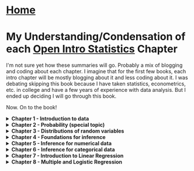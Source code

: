 # <a href="https://angelddaz.github.io/bridgetomasters/"> Home </a>

# My Understanding/Condensation of each [Open Intro Statistics](https://www.openintro.org/stat/textbook.php?stat_book=os) Chapter

I'm not sure yet how these summaries will go. Probably a mix of blogging and coding about each chapter. I imagine that for the first few books, each intro chapter will be mostly blogging about it and less coding about it. I was debating skipping this book because I have taken statistics, econometrics, etc. in college and have a few years of experience with data analysis. But I ended up deciding I will go through this book.

Now. On to the book!
<details>
  <summary> <b> Chapter 1 - Introduction to data </b> </summary>
<br>

A good thing to note. 
```
statistics has three primary components: 
How best can we collect data? 
How should it be analyzed? 
And what can we infer from the analysis?
```
[good video on basics of data analysis](https://www.youtube.com/watch?v=Mjif8PTgzUs&list=PLkIselvEzpM6pZ76FD3NoCvvgkj_p-dE8)

```
Guided Practice 1.1
```
Around 20% of the patients in the treatment group had a stroke in the first year.\

I didn't know this:
```
possible values [of a categorical variable such as States or Countries] are called the variable’s levels.
```
or this:
```
Stratified sampling is a divide-and-conquer sampling strategy. 
The population is divided into groups called strata.
```
[Gah! I always forget which one is right skewed and left skewed. Slide 24](https://docs.google.com/presentation/d/1RxhMS64htGTy-nH8eo8xqYvqT7-yxViVIS_gncWaTwk/edit#slide=id.g1726b84cdb_0_164)
Right skewed has small area under the curve on the right. Left skewed has small area under the curve on the left.

This book is very thorough with lots of videos and slides as supplements within the pdf.
sample mean is xbar

1.6.3 Histograms have always been a little tricky for me. I know that they don't need a Y axis
*binned counts plotted as bars* is a great definition for histograms. Histograms are deceptively simple to me. 

```Histograms provide a view of the data density```
aka distributions
sample variance (s^2) is  ((the sum of ((each observation minus the sample mean) squared) ) divided by sample size minus 1 )

to break down **((the sum of ((each observation minus the sample mean) squared) ) divided by sample size minus 1 )**:

You start with each observation minus the sample mean.
You square each one of these.
You add them all up.
Finally you divide that sum by sample size minus 1.

```The IQR is the length of the box in a box plot. It is computed as IQR = Qsub3 - Qsub1```

1.6.7
```A transformation is a rescaling of the data using a function```
for example, applying a log to the x axis. Works great at seeing past a highly skewed dataset, such as MLB salaries.

[considering categorical data video](https://www.youtube.com/watch?v=7NhNeADL8fA&list=PLkIselvEzpM6pZ76FD3NoCvvgkj_p-dE8)
I feel like categorical data is where a lot of bad data quality happens. Maybe bad data quality discriminates not and affects all kinds of data equally as bad.

Skipping problems for this chapter.

</details>

<details>
  <summary> <b> Chapter 2 - Probability (special topic) </b> </summary>
<br>

Good old dice problems
```P(1 or 2) = P(1) + P(2) = 1/6 + 1/6 = 1/3```
Out of a deck of cards:
```P(diamond or face card) = P(diamond) + P(face card) - P(diamond and face card)```

Complement of an event, P(A), is 1.0 - P(A).

Independence:
```Two processes are independent if knowing the outcome of one provides no useful information about the outcome of the other```
*P(A and B) = P(A) x P(B)*

which is different from

*P(A or B) = P(A) + P(B)*

Conditional Probability
```The conditional probability of the outcome of interest A given condition B is computed as the following:
P(A|B) = P(A and B) / P(B)
```
P(A | B) = Probability that B occurs, given that A has occured.

General Multiplication Rule for events that might not be independent
P(A and B) = P(A|B) x P(B)
it is simply a rearrangment of the Conditional Probability equation above.

2.2.6
Tree diagrams are super interesting to me. Within the "universe" of a complete sample, they give the illusion of omniscience or total control. Almost like how Sherlock can see n steps into the future in the BBC series.

2.2.7
Bayes' Theorem :grimacing emoji: 

Huh this is really interesting.
``` TIP: Only use Bayes’ Theorem when tree diagrams are dicult ```
So, I read through this section and am still a bit confused. I get this whole chapter up until this theorem. Maybe a mental or emotional block.

I would love to review 2.2.7 with a statistician friend.

Figure 2.23
In a continuous distribution, the mean could be calculated by the integral of x times f(x) , where f(x) is a function for the density curve.

General Variance formula = sum each j until k for (xsubj minus mean)^2 times P(X = xsubj )
It's kind of getting the combined variance for each variable from 0 to k, where each iteration is j.

Skipping problems for this chapter. I'll be skipping more problems for this book than the more advanced ones which have material I've never been exposed to.
</details>

<details>
  <summary> <b> Chapter 3 - Distributions of random variables </b> </summary>
<br>
  
```The normal distribution with mean 0 and standard deviation 1 is called the standard normal distribution.```
Without the standard there, it can have whatever mean and whatever standard deviation (stdev) as long as it's mirrored on both sides of the mean and it follows the unimodal, bell-shaped curve.

this is a good concise definition:
```
The Z-score of an observation is defined as the number of standard deviations it falls above or below the mean
```
It's computed by subtracting an observation by the mean and then dividing the result by the stdev. I've used this formula many times in quantitative type courses like econ or stats.

Using the z score to find a probability from a table is something I am pretty familiar with. Memories of Statistical Techniques for Business Decision Making classes are coming back. I'm not doing any of the problems because I have already done problems, I mostly am doing this for refresher and also to approach the same topics without the stress of grades or spitting out the correct answer.
It always helps to draw out which area of the normal curve the question is asking for. For example; P(value is between A and B). So you find the relevant probability of A and of B and then subtract those two values B - A for an absolute value of distance (or area below the normal curve) between the two. I'm surprised with how familiar I am with this section.

3.3 Geometric Distributions
```When an individual trial only has two possible outcomes, it is called a Bernoulli random variable```
mean equals probability of outcome success which is ``` 1 / p ```
stdev equals sqrt(probability of success times probability of failure ) = ```sqrt(p(1-p))```

If the probability of a success in one trial is p and the probability of a failure is 1 - p, then the probability of finding the first success in the nth trial is given by (1 - p)^(n - 1) * p
Basically you raise the original by the amount of trials minus one and then times the result by the original probability of outcome success.

I am more familiar with a Bernoulli distribution than I ever thought I was. It's so nice to read this book without pressure.

3.4 Binomial Distributions
This is where it starts to get really math-y for me. Binomial distributions are repeated trials with binary outcomes (success-failure or heads-tails). so this formula is for P(K successes)
(n choose k) times probability of success (p) raised to the power of success(k) times failure outcome (1 - p) raised to the power of failures (n - k)
so there's basically three parts to the binomial distribution formula.
1. n choose k
2. probability of success raised to the power of number of successes
3. probability of failure raise to the power of number of failures

to repeat in a different way
1. n! / ( k! (n - k)! )
2. p^k
3. (1 - p ) ^ (n - k)

and you times all three together and you get your probability of K successes. Typically in textbooks, n, k and p will be provided. The rest is just plug and play if you can remember where to plug.

2 more small formulas:
mean = n * p
stdev = sqrt ( n * p * ( 1 - p ) )

Normal approximation is where we basically smooth out the bars and lose some nuance in exchange for being able to use a continuous function and z scores and stuff like that. Not a big deal if you're not super into theory work I think.

3.5.1 Negative Binomial distribution
Negative Binomial distribution describes the probability of observing the kth success on the nth trial.

similar but different formula. The only thing that changes from the following three chunks from Binomial distribution formula is the first step. Apart from the formula, n also changes because now it's not total amount of trials but rather can be changed. 
1. (n - 1) choose (k - 1)
2. probability of success raised to the power of number of successes
3. probability of failure raise to the power of number of failures

These three steps are all timesd togethe for P(the kth success on the nth trial).

put another way:
1. (n - 1)! / ( (k - 1)! (n - k)! ) // this one is the same mathematically expect the two minus ones inside parantheses
2. p^k
3. (1 - p ) ^ (n - k)

3.5.2 Poisson Distribution
```The Poisson distribution is often useful for estimating the number of events in a large population over a unit of time```
more useful words
```The Poisson distribution helps us describe the number of such events that will occur in a day for a fixed population if the individuals within the population are independent.```

The rate of something happening is denoted by the greek symbol [lambda](https://en.wikipedia.org/wiki/Lambda)
So the formula
P(observe k events) = ((lambda ^ k) * (e  ^ -lambda)) / k!

where e is the natural logarithm number, you know the [2.7something](https://en.wikipedia.org/wiki/E_(mathematical_constant))


ML (GLM) WARNING:
```The idea of modeling rates for a Poisson distribution against a second variable such as dayOfTheWeek forms the foundation of some more advanced methods that fall in the realm of generalized linear models```

Great chapter. I am really happy with how much I was able to follow along. It's like looking at the same material but now I've taken a nap.

</details>


<details>
  <summary> <b> Chapter 4 - Foundations for inference </b> </summary>
<br>

</details>

<details>
  <summary> <b> Chapter 5 - Inference for numerical data </b> </summary>
<br>
  
  </details>

<details>
  <summary> <b> Chapter 6 - Inference for categorical data </b> </summary>
<br>
  
  </details>

<details>
  <summary> <b> Chapter 7 - Introduction to Linear Regression </b> </summary>
<br>
  
  </details>

<details>
  <summary> <b> Chapter 8 - Multiple and Logistic Regression </b> </summary>
<br>

<details>
